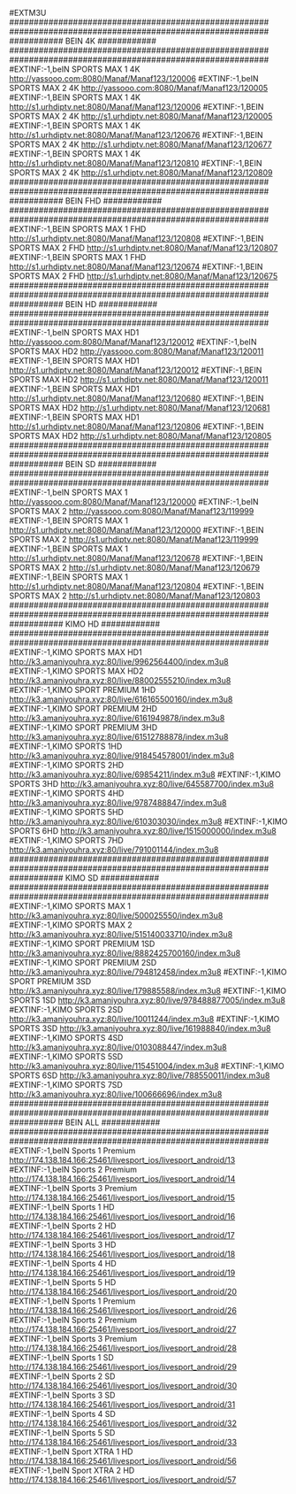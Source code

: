 
#EXTM3U ##################################################### ##################################################### ########### BEIN 4K ############ ##################################################### ##################################################### #EXTINF:-1,beIN SPORTS MAX 1 4K http://yassooo.com:8080/Manaf/Manaf123/120006 #EXTINF:-1,beIN SPORTS MAX 2 4K http://yassooo.com:8080/Manaf/Manaf123/120005 #EXTINF:-1,BEIN SPORTS MAX 1 4K http://s1.urhdiptv.net:8080/Manaf/Manaf123/120006 #EXTINF:-1,BEIN SPORTS MAX 2 4K http://s1.urhdiptv.net:8080/Manaf/Manaf123/120005 #EXTINF:-1,BEIN SPORTS MAX 1 4K http://s1.urhdiptv.net:8080/Manaf/Manaf123/120676 #EXTINF:-1,BEIN SPORTS MAX 2 4K http://s1.urhdiptv.net:8080/Manaf/Manaf123/120677 #EXTINF:-1,BEIN SPORTS MAX 1 4K http://s1.urhdiptv.net:8080/Manaf/Manaf123/120810 #EXTINF:-1,BEIN SPORTS MAX 2 4K http://s1.urhdiptv.net:8080/Manaf/Manaf123/120809 ##################################################### ##################################################### ########### BEIN FHD ############ ##################################################### ##################################################### #EXTINF:-1,BEIN SPORTS MAX 1 FHD http://s1.urhdiptv.net:8080/Manaf/Manaf123/120808 #EXTINF:-1,BEIN SPORTS MAX 2 FHD http://s1.urhdiptv.net:8080/Manaf/Manaf123/120807 #EXTINF:-1,BEIN SPORTS MAX 1 FHD http://s1.urhdiptv.net:8080/Manaf/Manaf123/120674 #EXTINF:-1,BEIN SPORTS MAX 2 FHD http://s1.urhdiptv.net:8080/Manaf/Manaf123/120675 ##################################################### ##################################################### ########### BEIN HD ############ ##################################################### ##################################################### #EXTINF:-1,beIN SPORTS MAX HD1 http://yassooo.com:8080/Manaf/Manaf123/120012 #EXTINF:-1,beIN SPORTS MAX HD2 http://yassooo.com:8080/Manaf/Manaf123/120011 #EXTINF:-1,BEIN SPORTS MAX HD1 http://s1.urhdiptv.net:8080/Manaf/Manaf123/120012 #EXTINF:-1,BEIN SPORTS MAX HD2 http://s1.urhdiptv.net:8080/Manaf/Manaf123/120011 #EXTINF:-1,BEIN SPORTS MAX HD1 http://s1.urhdiptv.net:8080/Manaf/Manaf123/120680 #EXTINF:-1,BEIN SPORTS MAX HD2 http://s1.urhdiptv.net:8080/Manaf/Manaf123/120681 #EXTINF:-1,BEIN SPORTS MAX HD1 http://s1.urhdiptv.net:8080/Manaf/Manaf123/120806 #EXTINF:-1,BEIN SPORTS MAX HD2 http://s1.urhdiptv.net:8080/Manaf/Manaf123/120805 ##################################################### ##################################################### ########### BEIN SD ############ ##################################################### ##################################################### #EXTINF:-1,beIN SPORTS MAX 1 http://yassooo.com:8080/Manaf/Manaf123/120000 #EXTINF:-1,beIN SPORTS MAX 2 http://yassooo.com:8080/Manaf/Manaf123/119999 #EXTINF:-1,BEIN SPORTS MAX 1 http://s1.urhdiptv.net:8080/Manaf/Manaf123/120000 #EXTINF:-1,BEIN SPORTS MAX 2 http://s1.urhdiptv.net:8080/Manaf/Manaf123/119999 #EXTINF:-1,BEIN SPORTS MAX 1 http://s1.urhdiptv.net:8080/Manaf/Manaf123/120678 #EXTINF:-1,BEIN SPORTS MAX 2 http://s1.urhdiptv.net:8080/Manaf/Manaf123/120679 #EXTINF:-1,BEIN SPORTS MAX 1 http://s1.urhdiptv.net:8080/Manaf/Manaf123/120804 #EXTINF:-1,BEIN SPORTS MAX 2 http://s1.urhdiptv.net:8080/Manaf/Manaf123/120803 ##################################################### ##################################################### ########### KIMO HD ############ ##################################################### ##################################################### #EXTINF:-1,KIMO SPORTS MAX HD1 http://k3.amaniyouhra.xyz:80/live/9962564400/index.m3u8 #EXTINF:-1,KIMO SPORTS MAX HD2 http://k3.amaniyouhra.xyz:80/live/88002555210/index.m3u8 #EXTINF:-1,KIMO SPORT PREMIUM 1HD http://k3.amaniyouhra.xyz:80/live/616165500160/index.m3u8 #EXTINF:-1,KIMO SPORT PREMIUM 2HD http://k3.amaniyouhra.xyz:80/live/6161949878/index.m3u8 #EXTINF:-1,KIMO SPORT PREMIUM 3HD http://k3.amaniyouhra.xyz:80/live/61512788878/index.m3u8 #EXTINF:-1,KIMO SPORTS 1HD http://k3.amaniyouhra.xyz:80/live/918454578001/index.m3u8 #EXTINF:-1,KIMO SPORTS 2HD http://k3.amaniyouhra.xyz:80/live/69854211/index.m3u8 #EXTINF:-1,KIMO SPORTS 3HD http://k3.amaniyouhra.xyz:80/live/645587700/index.m3u8 #EXTINF:-1,KIMO SPORTS 4HD http://k3.amaniyouhra.xyz:80/live/9787488847/index.m3u8 #EXTINF:-1,KIMO SPORTS 5HD http://k3.amaniyouhra.xyz:80/live/610303030/index.m3u8 #EXTINF:-1,KIMO SPORTS 6HD http://k3.amaniyouhra.xyz:80/live/1515000000/index.m3u8 #EXTINF:-1,KIMO SPORTS 7HD http://k3.amaniyouhra.xyz:80/live/791001144/index.m3u8 ##################################################### ##################################################### ########### KIMO SD ############ ##################################################### ##################################################### #EXTINF:-1,KIMO SPORTS MAX 1 http://k3.amaniyouhra.xyz:80/live/500025550/index.m3u8 #EXTINF:-1,KIMO SPORTS MAX 2 http://k3.amaniyouhra.xyz:80/live/515140033710/index.m3u8 #EXTINF:-1,KIMO SPORT PREMIUM 1SD http://k3.amaniyouhra.xyz:80/live/8882425700160/index.m3u8 #EXTINF:-1,KIMO SPORT PREMIUM 2SD http://k3.amaniyouhra.xyz:80/live/794812458/index.m3u8 #EXTINF:-1,KIMO SPORT PREMIUM 3SD http://k3.amaniyouhra.xyz:80/live/179885588/index.m3u8 #EXTINF:-1,KIMO SPORTS 1SD http://k3.amaniyouhra.xyz:80/live/978488877005/index.m3u8 #EXTINF:-1,KIMO SPORTS 2SD http://k3.amaniyouhra.xyz:80/live/10011244/index.m3u8 #EXTINF:-1,KIMO SPORTS 3SD http://k3.amaniyouhra.xyz:80/live/161988840/index.m3u8 #EXTINF:-1,KIMO SPORTS 4SD http://k3.amaniyouhra.xyz:80/live/0103088447/index.m3u8 #EXTINF:-1,KIMO SPORTS 5SD http://k3.amaniyouhra.xyz:80/live/115451004/index.m3u8 #EXTINF:-1,KIMO SPORTS 6SD http://k3.amaniyouhra.xyz:80/live/788550011/index.m3u8 #EXTINF:-1,KIMO SPORTS 7SD http://k3.amaniyouhra.xyz:80/live/100666696/index.m3u8 ##################################################### ##################################################### ########### BEIN ALL ############ ##################################################### ##################################################### #EXTINF:-1,beIN Sports 1 Premium http://174.138.184.166:25461/livesport_ios/livesport_android/13 #EXTINF:-1,beIN Sports 2 Premium http://174.138.184.166:25461/livesport_ios/livesport_android/14 #EXTINF:-1,beIN Sports 3 Premium http://174.138.184.166:25461/livesport_ios/livesport_android/15 #EXTINF:-1,beIN Sports 1 HD http://174.138.184.166:25461/livesport_ios/livesport_android/16 #EXTINF:-1,beIN Sports 2 HD http://174.138.184.166:25461/livesport_ios/livesport_android/17 #EXTINF:-1,beIN Sports 3 HD http://174.138.184.166:25461/livesport_ios/livesport_android/18 #EXTINF:-1,beIN Sports 4 HD http://174.138.184.166:25461/livesport_ios/livesport_android/19 #EXTINF:-1,beIN Sports 5 HD http://174.138.184.166:25461/livesport_ios/livesport_android/20 #EXTINF:-1,beIN Sports 1 Premium http://174.138.184.166:25461/livesport_ios/livesport_android/26 #EXTINF:-1,beIN Sports 2 Premium http://174.138.184.166:25461/livesport_ios/livesport_android/27 #EXTINF:-1,beIN Sports 3 Premium http://174.138.184.166:25461/livesport_ios/livesport_android/28 #EXTINF:-1,beIN Sports 1 SD http://174.138.184.166:25461/livesport_ios/livesport_android/29 #EXTINF:-1,beIN Sports 2 SD http://174.138.184.166:25461/livesport_ios/livesport_android/30 #EXTINF:-1,beIN Sports 3 SD http://174.138.184.166:25461/livesport_ios/livesport_android/31 #EXTINF:-1,beIN Sports 4 SD http://174.138.184.166:25461/livesport_ios/livesport_android/32 #EXTINF:-1,beIN Sports 5 SD http://174.138.184.166:25461/livesport_ios/livesport_android/33 #EXTINF:-1,beIN Sport XTRA 1 HD http://174.138.184.166:25461/livesport_ios/livesport_android/56 #EXTINF:-1,beIN Sport XTRA 2 HD http://174.138.184.166:25461/livesport_ios/livesport_android/57
